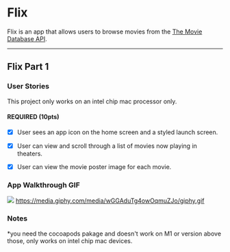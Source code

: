 # Flix

Flix is an app that allows users to browse movies from the [The Movie Database API](http://docs.themoviedb.apiary.io/#).



---

## Flix Part 1

### User Stories
This project only works on an intel chip mac processor only.


#### REQUIRED (10pts)
- [x] User sees an app icon on the home screen and a styled launch screen.
- [x] User can view and scroll through a list of movies now playing in theaters.
- [x] User can view the movie poster image for each movie.


### App Walkthrough GIF
![](https://i.imgur.com/1XwHU5P.gif)
https://media.giphy.com/media/wGGAduTg4owOqmuZJo/giphy.gif



### Notes
*you need the cocoapods pakage and doesn't work on M1 or version above those, only works on intel chip mac devices.

